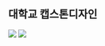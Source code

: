 ## 대학교 캡스톤디자인 

<img src="https://capsule-render.vercel.app/api?type=wave&color=auto&height=300&section=header&text=hcb'github%20render&fontSize=90" />
 <img src="https://img.shields.io/badge/TypeScript-3178C6?style=flat&logo=TypeScript&logoColor=white"/>
